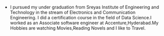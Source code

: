 
- I pursued my under graduation from Sreyas Institute of Engineering and Technology in the stream of Electronics and Communication Engineering.
I did a certification course in the field of Data Science.I worked as an Associate software engineer at Accenture,Hyderabad.My Hobbies are watching Movies,Reading Novels and I like to Travel.
